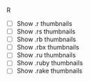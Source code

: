 R
- [ ] Show .r thumbnails
- [ ] Show .rs thumbnails
- [ ] Show .rb thumbnails
- [ ] Show .rbx thumbnails
- [ ] Show .ru thumbnails
- [ ] Show .ruby thumbnails
- [ ] Show .rake thumbnails
